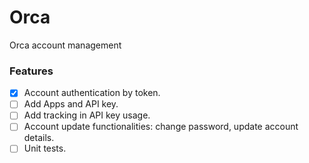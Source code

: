 # Orca
Orca account management

### Features
- [x] Account authentication by token.
- [ ] Add Apps and API key.
- [ ] Add tracking in API key usage.
- [ ] Account update functionalities: change password, update account details.
- [ ] Unit tests.
